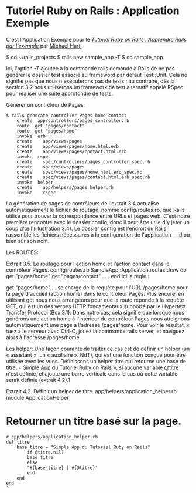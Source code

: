 # Tutoriel Ruby on Rails : Application Exemple

C'est l'Application Exemple pour le
[*Tutoriel Ruby on Rails : Apprendre Rails par l'exemple*](http://railstutorial.org/)
par [Michael Hartl](http://michaelhartl.com/).

$ cd ~/rails_projects
$ rails new sample_app -T
$ cd sample_app

Ici, l'option -T ajoutée à la commande rails demande à Rails de ne pas générer le dossier test associé au frameword par défaut Test::Unit. Cela ne signifie pas que nous n'exécuterons pas de tests ; au contraire, dès la section 3.2 nous utiliserons un framework de test alternatif appelé RSpec pour réaliser une suite approfondie de tests.


Générer un contrôleur de Pages:

    $ rails generate controller Pages home contact
        create  app/controllers/pages_controller.rb
        route  get "pages/contact"
        route  get "pages/home"
        invoke  erb
        create    app/views/pages
        create    app/views/pages/home.html.erb
        create    app/views/pages/contact.html.erb
        invoke  rspec
        create    spec/controllers/pages_controller_spec.rb
        create    spec/views/pages
        create    spec/views/pages/home.html.erb_spec.rb
        create    spec/views/pages/contact.html.erb_spec.rb
        invoke  helper
        create    app/helpers/pages_helper.rb
        invoke    rspec

La génération de pages de contrôleurs de l'extrait 3.4 actualise automatiquement le fichier de routage, nommé config/routes.rb, que Rails utilise pour trouver la correspondance entre URLs et pages web. C'est notre première rencontre avec le dossier config, donc il peut être utile d'y jeter un coup d'œil (illustration 3.4). Le dossier config est l'endroit où Rails rassemble les fichiers nécessaires à la configuration de l'application — d'où bien sûr son nom.

Les ROUTES: 

Extrait 3.5. Le routage pour l'action home et l'action contact dans le contrôleur Pages.
config/routes.rb
SampleApp::Application.routes.draw do
  get "pages/home"
  get "pages/contact"
  .
  .
  .
end
Ici la règle :

get "pages/home"
… se charge de la requête pour l'URL /pages/home pour la page d'accueil (action home) dans le contrôleur Pages. Plus encore, en utilisant get nous nous arrangeons pour que la route réponde à la requête GET, qui est un des verbes HTTP fondamentaux supporté par le Hypertext Transfer Protocol (Box 3.1). Dans notre cas, cela signifie que lorsque nous générons une action home à l'intérieur du contrôleur Pages nous atteignons automatiquement une page à l'adresse /pages/home. Pour voir le résultat, « tuez » le serveur avec Ctrl-C, jouez la commande rails server, et naviguez alors à l'adresse /pages/home.


Les helper:
Une façon courante de traiter ce cas est de définir un helper (un « assistant », un « auxiliaire ». NdT), qui est une fonction conçue pour être utilisée avec les vues. Définissons un helper titre qui retourne une base de titre, « Simple App du Tutoriel Ruby on Rails », si aucune variable @titre n'est définie, et ajoute une barre verticale dans le cas où cette variable serait définie (extrait 4.2).1

Extrait 4.2. Définir un helper de titre.
app/helpers/application_helper.rb
module ApplicationHelper

# Retourner un titre basé sur la page.
```
# app/helpers/application_helper.rb
def titre
    base_titre = "Simple App du Tutoriel Ruby on Rails"
        if @titre.nil?
        base_titre
        else
        "#{base_titre} | #{@titre}"
        end
    end
end
`